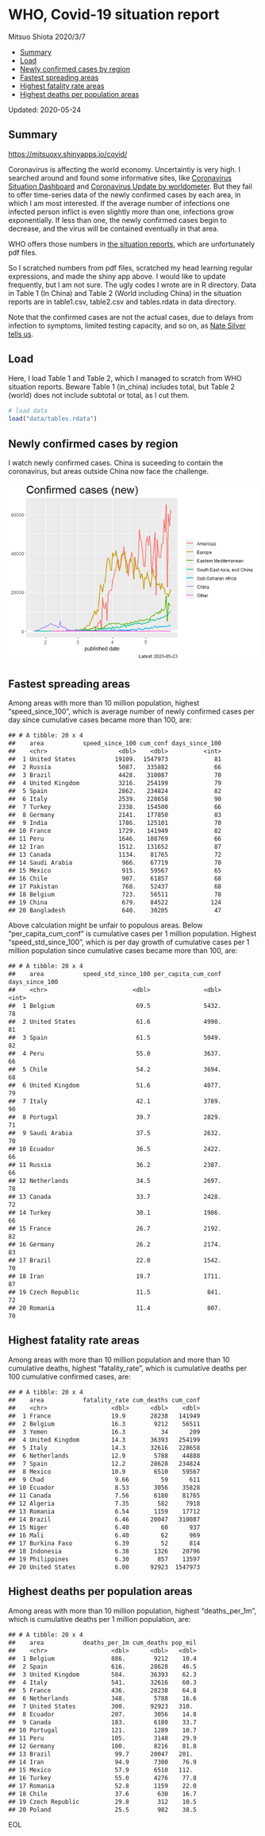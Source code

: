 WHO, Covid-19 situation report
================
Mitsuo Shiota
2020/3/7

  - [Summary](#summary)
  - [Load](#load)
  - [Newly confirmed cases by region](#newly-confirmed-cases-by-region)
  - [Fastest spreading areas](#fastest-spreading-areas)
  - [Highest fatality rate areas](#highest-fatality-rate-areas)
  - [Highest deaths per population
    areas](#highest-deaths-per-population-areas)

Updated: 2020-05-24

## Summary

<https://mitsuoxv.shinyapps.io/covid/>

Coronavirus is affecting the world economy. Uncertaintiy is very high. I
searched around and found some informative sites, like [Coronavirus
Situation
Dashboard](https://who.maps.arcgis.com/apps/opsdashboard/index.html#/c88e37cfc43b4ed3baf977d77e4a0667)
and [Coronavirus Update by
worldometer](https://www.worldometers.info/coronavirus/). But they fail
to offer time-series data of the newly confirmed cases by each area, in
which I am most interested. If the average number of infections one
infected person inflict is even slightly more than one, infections grow
exponentially. If less than one, the newly confirmed cases begin to
decrease, and the virus will be contained eventually in that area.

WHO offers those numbers in [the situation
reports](https://www.who.int/emergencies/diseases/novel-coronavirus-2019/situation-reports/),
which are unfortunately pdf files.

So I scratched numbers from pdf files, scratched my head learning
regular expressions, and made the shiny app above. I would like to
update frequently, but I am not sure. The ugly codes I wrote are in R
directory. Data in Table 1 (In China) and Table 2 (World including
China) in the situation reports are in table1.csv, table2.csv and
tables.rdata in data directory.

Note that the confirmed cases are not the actual cases, due to delays
from infection to symptoms, limited testing capacity, and so on, as
[Nate Silver tells
us](https://fivethirtyeight.com/features/coronavirus-case-counts-are-meaningless/).

## Load

Here, I load Table 1 and Table 2, which I managed to scratch from WHO
situation reports. Beware Table 1 (in\_china) includes total, but Table
2 (world) does not include subtotal or total, as I cut them.

``` r
# load data
load("data/tables.rdata")
```

## Newly confirmed cases by region

I watch newly confirmed cases. China is suceeding to contain the
coronavirus, but areas outside China now face the challenge.

![](README_files/figure-gfm/chart-1.png)<!-- -->

## Fastest spreading areas

Among areas with more than 10 million population, highest
“speed\_since\_100”, which is average number of newly confirmed cases
per day since cumulative cases became more than 100, are:

    ## # A tibble: 20 x 4
    ##    area           speed_since_100 cum_conf days_since_100
    ##    <chr>                    <dbl>    <dbl>          <int>
    ##  1 United States           19109.  1547973             81
    ##  2 Russia                   5087.   335882             66
    ##  3 Brazil                   4428.   310087             70
    ##  4 United Kingdom           3216.   254199             79
    ##  5 Spain                    2862.   234824             82
    ##  6 Italy                    2539.   228658             90
    ##  7 Turkey                   2338.   154500             66
    ##  8 Germany                  2141.   177850             83
    ##  9 India                    1786.   125101             70
    ## 10 France                   1729.   141949             82
    ## 11 Peru                     1646.   108769             66
    ## 12 Iran                     1512.   131652             87
    ## 13 Canada                   1134.    81765             72
    ## 14 Saudi Arabia              966.    67719             70
    ## 15 Mexico                    915.    59567             65
    ## 16 Chile                     907.    61857             68
    ## 17 Pakistan                  768.    52437             68
    ## 18 Belgium                   723.    56511             78
    ## 19 China                     679.    84522            124
    ## 20 Bangladesh                640.    30205             47

Above calculation might be unfair to populous areas. Below
“per\_capita\_cum\_conf” is cumulative cases per 1 million population.
Highest “speed\_std\_since\_100”, which is per day growth of cumulative
cases per 1 million population since cumulative cases became more than
100, are:

    ## # A tibble: 20 x 4
    ##    area           speed_std_since_100 per_capita_cum_conf days_since_100
    ##    <chr>                        <dbl>               <dbl>          <int>
    ##  1 Belgium                       69.5               5432.             78
    ##  2 United States                 61.6               4990.             81
    ##  3 Spain                         61.5               5049.             82
    ##  4 Peru                          55.0               3637.             66
    ##  5 Chile                         54.2               3694.             68
    ##  6 United Kingdom                51.6               4077.             79
    ##  7 Italy                         42.1               3789.             90
    ##  8 Portugal                      39.7               2829.             71
    ##  9 Saudi Arabia                  37.5               2632.             70
    ## 10 Ecuador                       36.5               2422.             66
    ## 11 Russia                        36.2               2387.             66
    ## 12 Netherlands                   34.5               2697.             78
    ## 13 Canada                        33.7               2428.             72
    ## 14 Turkey                        30.1               1986.             66
    ## 15 France                        26.7               2192.             82
    ## 16 Germany                       26.2               2174.             83
    ## 17 Brazil                        22.0               1542.             70
    ## 18 Iran                          19.7               1711.             87
    ## 19 Czech Republic                11.5                841.             72
    ## 20 Romania                       11.4                807.             70

## Highest fatality rate areas

Among areas with more than 10 million population and more than 10
cumulative deaths, highest “fatality\_rate”, which is cumulative deaths
per 100 cumulative confirmed cases, are:

    ## # A tibble: 20 x 4
    ##    area           fatality_rate cum_deaths cum_conf
    ##    <chr>                  <dbl>      <dbl>    <dbl>
    ##  1 France                 19.9       28238   141949
    ##  2 Belgium                16.3        9212    56511
    ##  3 Yemen                  16.3          34      209
    ##  4 United Kingdom         14.3       36393   254199
    ##  5 Italy                  14.3       32616   228658
    ##  6 Netherlands            12.9        5788    44888
    ##  7 Spain                  12.2       28628   234824
    ##  8 Mexico                 10.9        6510    59567
    ##  9 Chad                    9.66         59      611
    ## 10 Ecuador                 8.53       3056    35828
    ## 11 Canada                  7.56       6180    81765
    ## 12 Algeria                 7.35        582     7918
    ## 13 Romania                 6.54       1159    17712
    ## 14 Brazil                  6.46      20047   310087
    ## 15 Niger                   6.40         60      937
    ## 16 Mali                    6.40         62      969
    ## 17 Burkina Faso            6.39         52      814
    ## 18 Indonesia               6.38       1326    20796
    ## 19 Philippines             6.30        857    13597
    ## 20 United States           6.00      92923  1547973

## Highest deaths per population areas

Among areas with more than 10 million population, highest
“deaths\_per\_1m”, which is cumulative deaths per 1 million
population, are:

    ## # A tibble: 20 x 4
    ##    area           deaths_per_1m cum_deaths pop_mil
    ##    <chr>                  <dbl>      <dbl>   <dbl>
    ##  1 Belgium                886.        9212    10.4
    ##  2 Spain                  616.       28628    46.5
    ##  3 United Kingdom         584.       36393    62.3
    ##  4 Italy                  541.       32616    60.3
    ##  5 France                 436.       28238    64.8
    ##  6 Netherlands            348.        5788    16.6
    ##  7 United States          300.       92923   310. 
    ##  8 Ecuador                207.        3056    14.8
    ##  9 Canada                 183.        6180    33.7
    ## 10 Portugal               121.        1289    10.7
    ## 11 Peru                   105.        3148    29.9
    ## 12 Germany                100.        8216    81.8
    ## 13 Brazil                  99.7      20047   201. 
    ## 14 Iran                    94.9       7300    76.9
    ## 15 Mexico                  57.9       6510   112. 
    ## 16 Turkey                  55.0       4276    77.8
    ## 17 Romania                 52.8       1159    22.0
    ## 18 Chile                   37.6        630    16.7
    ## 19 Czech Republic          29.8        312    10.5
    ## 20 Poland                  25.5        982    38.5

EOL

